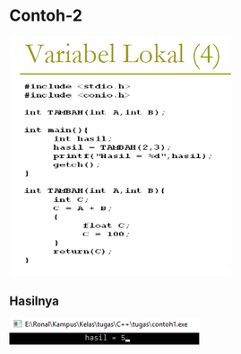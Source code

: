 # Contoh-2

![img](https://github.com/ernico27/Contoh-2/blob/master/c2.png?raw=true)

## Hasilnya

![img](https://github.com/ernico27/Contoh-2/blob/master/c2.2.png?raw=true)
